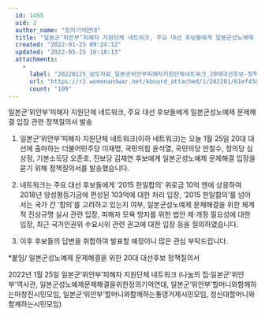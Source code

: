 ```yaml
---
  id: 1495
  uid: 2
  author_name: "정의기억연대"
  title: "일본군‘위안부’피해자 지원단체 네트워크, 주요 대선 후보들에게 일본군성노예제 문제해결 입장 관련 정책질의서 발송"
  created: "2022-01-25 09:24:12"
  updated: "2022-05-25 10:18:13"
  attachments: 
    - 
      label: "20220125_보도자료_일본군위안부피해자지원단체네트워크_20대대선후보-정책질의서-발송.pdf"
      url: "https://r2.womenandwar.net/kboard_attached/1/202201/61ef4502acb648234922.pdf"
      count: "109"
---
```

일본군‘위안부’피해자 지원단체 네트워크, 주요 대선 후보들에게 일본군성노예제 문제해결 입장 관련 정책질의서 발송
 
1. 일본군‘위안부’피해자 지원단체 네트워크(이하 네트워크)는 오늘 1월 25일 20대 대선에 출마하는 더불어민주당 이재명, 국민의힘 윤석열, 국민의당 안철수, 정의당 심상정, 기본소득당 오준호, 진보당 김재연 후보에게 일본군성노예제 문제해결 입장을 묻기 위해 정책질의서를 발송했습니다.
 
2. 네트워크는 주요 대선 후보들에게 ‘2015 한일합의’ 위로금 10억 엔에 상응하여 2018년 양성평등기금에 편성된 103억에 대한 처리 입장, ‘2015 한일합의’를 넘어서는 국가 간 ‘합의’를 고려하고 있는지 여부, 일본군성노예제 문제해결을 위한 체계적 진상규명 실시 관련 입장, 피해자 모욕 방지를 위한 법안 제·개정 필요성에 대한 입장, 최근 국가인권위 수요시위 관련 권고에 대한 입장 등을 질의하였습니다.
 
3. 이후 후보들의 답변을 취합하여 발표할 예정이니 많은 관심 부탁드립니다.
 

\*붙임/ 일본군성노예제 문제해결을 위한 20대 대선후보 정책질의서

2022년 1월 25일
일본군‘위안부’피해자 지원단체 네트워크
(나눔의 집‧일본군'위안부'역사관, 일본군성노예제문제해결을위한정의기억연대, 일본군‘위안부’할머니와함께하는마창진시민모임, 일본군‘위안부’할머니와함께하는통영거제시민모임, 정신대할머니와함께하는시민모임)